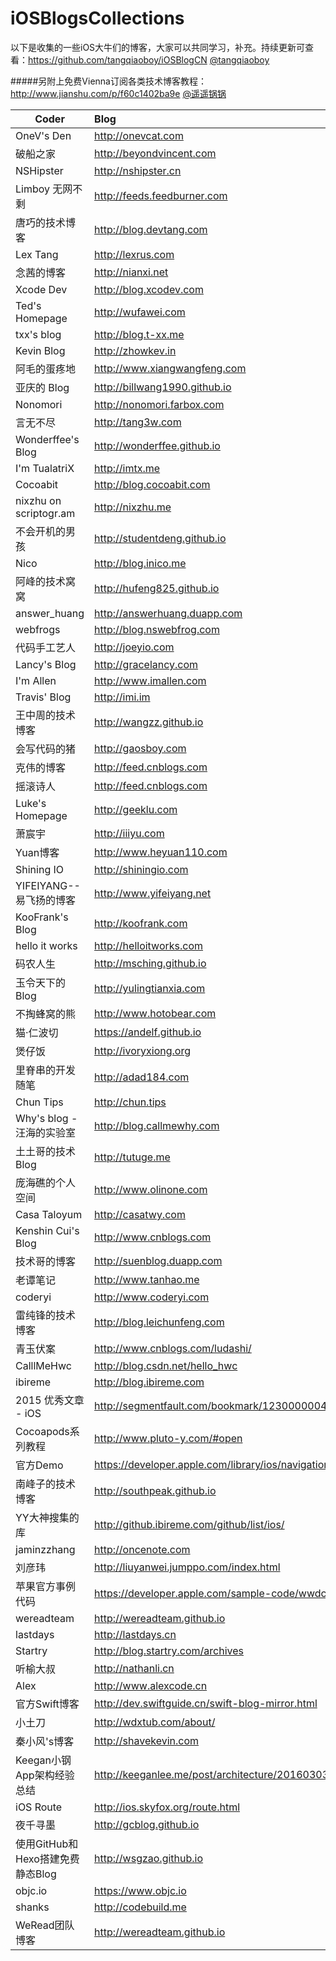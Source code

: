 # iOSBlogsCollections

以下是收集的一些iOS大牛们的博客，大家可以共同学习，补充。持续更新可查看：https://github.com/tangqiaoboy/iOSBlogCN  [@tangqiaoboy](https://github.com/tangqiaoboy)

#####另附上免费Vienna订阅各类技术博客教程：http://www.jianshu.com/p/f60c1402ba9e  [@遥遥锅锅](http://www.jianshu.com/users/1c7d21358574/latest_articles)

|	Coder	|	Blog	|
| --------  | :-----  |
|	OneV's Den	|	http://onevcat.com	|
|	破船之家	|	http://beyondvincent.com	|
|	NSHipster	|	http://nshipster.cn	|
|	Limboy 无网不剩	|	http://feeds.feedburner.com	|
|	唐巧的技术博客	|	http://blog.devtang.com	|
|	Lex Tang	|	http://lexrus.com	|
|	念茜的博客	|	http://nianxi.net	|
|	Xcode Dev	|	http://blog.xcodev.com	|
|	Ted's Homepage	|	http://wufawei.com	|
|	txx's blog	|	http://blog.t-xx.me	|
|	Kevin Blog	|	http://zhowkev.in	|
|	阿毛的蛋疼地	|	http://www.xiangwangfeng.com	|
|	亚庆的 Blog	|	http://billwang1990.github.io	|
|	Nonomori	|	http://nonomori.farbox.com	|
|	言无不尽	|	http://tang3w.com	|
|	Wonderffee's Blog	|	http://wonderffee.github.io	|
|	I'm TualatriX	|	http://imtx.me	|
|	Cocoabit	|	http://blog.cocoabit.com	|
|	nixzhu on scriptogr.am	|	http://nixzhu.me	|
|	不会开机的男孩	|	http://studentdeng.github.io	|
|	Nico	|	http://blog.inico.me	|
|	阿峰的技术窝窝	|	http://hufeng825.github.io	|
|	answer_huang	|	http://answerhuang.duapp.com	|
|	webfrogs	|	http://blog.nswebfrog.com	|
|	代码手工艺人	|	http://joeyio.com	|
|	Lancy's Blog	|	http://gracelancy.com	|
|	I'm Allen	|	http://www.imallen.com	|
|	Travis' Blog	|	http://imi.im	|
|	王中周的技术博客	|	http://wangzz.github.io	|
|	会写代码的猪	|	http://gaosboy.com	|
|	克伟的博客	|	http://feed.cnblogs.com	|
|	摇滚诗人	|	http://feed.cnblogs.com	|
|	Luke's Homepage	|	http://geeklu.com	|
|	萧宸宇	|	http://iiiyu.com	|
|	Yuan博客	|	http://www.heyuan110.com	|
|	Shining IO	|	http://shiningio.com	|
|	YIFEIYANG--易飞扬的博客	|	http://www.yifeiyang.net	|
|	KooFrank's Blog	|	http://koofrank.com	|
|	hello it works	|	http://helloitworks.com	|
|	码农人生	|	http://msching.github.io	|
|	玉令天下的Blog	|	http://yulingtianxia.com	|
|	不掏蜂窝的熊	|	http://www.hotobear.com	|
|	猫·仁波切	|	https://andelf.github.io	|
|	煲仔饭	|	http://ivoryxiong.org	|
|	里脊串的开发随笔	|	http://adad184.com	|
|	Chun Tips	|	http://chun.tips	|
|	Why's blog - 汪海的实验室	|	http://blog.callmewhy.com	|
|	土土哥的技术Blog	|	http://tutuge.me	|
|	庞海礁的个人空间	|	http://www.olinone.com	|
|	Casa Taloyum	|	http://casatwy.com	|
|	Kenshin Cui's Blog	|	http://www.cnblogs.com	|
|	技术哥的博客	|	http://suenblog.duapp.com	|
|	老谭笔记	|	http://www.tanhao.me	|
|	coderyi	|	http://www.coderyi.com	|
|	雷纯锋的技术博客	|	http://blog.leichunfeng.com	  |
|    青玉伏案           | http://www.cnblogs.com/ludashi/ |
|    CalllMeHwc         | http://blog.csdn.net/hello_hwc |
|    ibireme    |       http://blog.ibireme.com     |
|    2015 优秀文章 - iOS|http://segmentfault.com/bookmark/1230000004250380|
| Cocoapods系列教程|http://www.pluto-y.com/#open |
| 官方Demo |https://developer.apple.com/library/ios/navigation/#section=Resource%20Types&topic=Sample%20Code |
|南峰子的技术博客| http://southpeak.github.io |
|YY大神搜集的库|http://github.ibireme.com/github/list/ios/ |
|jaminzzhang     |    http://oncenote.com|
|刘彦玮     |     http://liuyanwei.jumppo.com/index.html|
|苹果官方事例代码|https://developer.apple.com/sample-code/wwdc/2015/|
|wereadteam|http://wereadteam.github.io|
|lastdays    |   http://lastdays.cn|
|Startry  |http://blog.startry.com/archives|
|听榆大叔|http://nathanli.cn|
|Alex|http://www.alexcode.cn|
|官方Swift博客|http://dev.swiftguide.cn/swift-blog-mirror.html|
|小土刀| http://wdxtub.com/about/|
|秦小风's博客|http://shavekevin.com|
|Keegan小钢App架构经验总结|http://keeganlee.me/post/architecture/20160303|
|iOS Route|http://ios.skyfox.org/route.html|
|夜千寻墨|http://gcblog.github.io|
|使用GitHub和Hexo搭建免费静态Blog|http://wsgzao.github.io|
| objc.io|https://www.objc.io|
|shanks|http://codebuild.me|
|WeRead团队博客|http://wereadteam.github.io|
